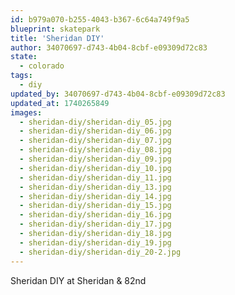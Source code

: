 ```yaml
---
id: b979a070-b255-4043-b367-6c64a749f9a5
blueprint: skatepark
title: 'Sheridan DIY'
author: 34070697-d743-4b04-8cbf-e09309d72c83
state:
  - colorado
tags:
  - diy
updated_by: 34070697-d743-4b04-8cbf-e09309d72c83
updated_at: 1740265849
images:
  - sheridan-diy/sheridan-diy_05.jpg
  - sheridan-diy/sheridan-diy_06.jpg
  - sheridan-diy/sheridan-diy_07.jpg
  - sheridan-diy/sheridan-diy_08.jpg
  - sheridan-diy/sheridan-diy_09.jpg
  - sheridan-diy/sheridan-diy_10.jpg
  - sheridan-diy/sheridan-diy_11.jpg
  - sheridan-diy/sheridan-diy_13.jpg
  - sheridan-diy/sheridan-diy_14.jpg
  - sheridan-diy/sheridan-diy_15.jpg
  - sheridan-diy/sheridan-diy_16.jpg
  - sheridan-diy/sheridan-diy_17.jpg
  - sheridan-diy/sheridan-diy_18.jpg
  - sheridan-diy/sheridan-diy_19.jpg
  - sheridan-diy/sheridan-diy_20-2.jpg
---
```

Sheridan DIY at Sheridan & 82nd